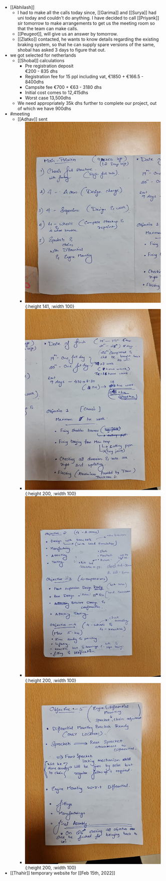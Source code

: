 - [[Abhilash]]
	- I had to make all the calls today since, [[Garima]] and [[Surya]] had uni today and couldn't do anything. I have decided to call [[Priyank]] sir tomorrow to make arrangements to get us the meeting room so that the team can make calls.
	- [[Peugeot]], will give us an answer by tomorrow.
	- [[Zlatko]] contacted, he wants to know details regarding the existing braking system, so that he can supply spare versions of the same, shobal has asked 3 days to figure that out.
- we got selected for netherlands
	- [[Shobal]] calculations
		- Pre registration deposit  
		  €200 - 835 dhs
		- Registration fee for 15 ppl including vat, 
		  €1850 + €166.5 - 8400dhs
		- Campsite fee 
		  €700 + €63 - 3180 dhs
		- Initial cost comes to 12,415dhs
		- Worst case 13,500dhs
	- We need appropriately 35k dhs further to complete our project, out of which we have 900dhs
- #meeting
	- [[Adhav]] sent
		- ![01.jpg](../assets/01_1644866699334_0.jpg){:height 141, :width 100}
		- ![02.jpg](../assets/02_1644866765743_0.jpg){:height 200, :width 100}
		- ![03.jpg](../assets/03_1644866774934_0.jpg){:height 200, :width 100}
		- ![04.jpg](../assets/04_1644866779216_0.jpg){:height 200, :width 100}
- [[Thahir]] temporary website for [[Feb 15th, 2022]]